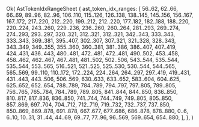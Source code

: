 Ok(
    AstTokenIdxRangeSheet {
        ast_token_idx_ranges: [
            56..62,
            62..66,
            66..69,
            89..96,
            82..96,
            106..110,
            115..126,
            126..138,
            138..145,
            145..156,
            156..167,
            167..172,
            217..220,
            212..220,
            199..212,
            212..220,
            177..182,
            182..188,
            188..220,
            220..224,
            243..260,
            229..236,
            236..260,
            260..264,
            281..293,
            269..274,
            274..293,
            293..297,
            320..321,
            312..321,
            312..321,
            342..343,
            333..343,
            333..343,
            369..381,
            395..407,
            302..307,
            307..321,
            321..328,
            328..343,
            343..349,
            349..355,
            355..360,
            360..381,
            381..386,
            386..407,
            407..419,
            424..431,
            436..443,
            480..481,
            472..481,
            472..481,
            490..502,
            453..458,
            458..462,
            462..467,
            467..481,
            481..502,
            502..506,
            543..544,
            535..544,
            535..544,
            553..565,
            516..521,
            521..525,
            525..530,
            530..544,
            544..565,
            565..569,
            99..110,
            110..172,
            172..224,
            224..264,
            264..297,
            297..419,
            419..431,
            431..443,
            443..506,
            506..569,
            630..633,
            633..652,
            583..604,
            604..625,
            625..652,
            652..654,
            788..789,
            784..789,
            794..797,
            797..805,
            789..805,
            756..765,
            765..784,
            784..789,
            789..805,
            841..844,
            844..850,
            836..850,
            810..817,
            817..836,
            836..850,
            741..744,
            744..749,
            749..805,
            805..850,
            857..869,
            697..704,
            704..712,
            712..719,
            719..732,
            732..737,
            737..850,
            850..869,
            869..878,
            691..878,
            667..677,
            677..686,
            686..878,
            878..880,
            0..6,
            6..10,
            10..31,
            31..44,
            44..69,
            69..77,
            77..96,
            96..569,
            569..654,
            654..880,
        ],
    },
)